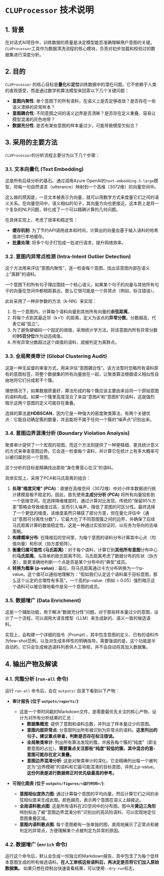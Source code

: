 # `CLUProcessor` 技术说明

## 1. 背景

在对话式AI项目中，训练数据的质量是决定模型能否准确理解用户意图的关键。`CLUProcessor`工具作为数据清洗流程的核心模块，负责对初步加载和校验过的数据集进行深度分析。

## 2. 目的

`CLUProcessor` 的核心目标是**量化**和**定位**训练数据中的潜在问题。它不依赖于人类的直观感受，而是通过数学和算法模型来回答以下几个关键问题：

-   **意图内聚性**: 单个意图下的所有语料，在语义上是否足够收敛？是否存在一些语义漂移的异常样本？
-   **意图耦合性**: 不同意图之间的语义边界是否清晰？是否存在定义重叠、容易让模型混淆的灰色地带？
-   **数据充分性**: 是否有某些意图的样本量过少，可能导致模型欠拟合？

## 3. 采用的主要方法

`CLUProcessor`的分析流程主要分为以下几个步骤：

### 3.1. 文本向量化 (Text Embedding)

这是所有后续分析的基石。通过调用Azure OpenAI的`text-embedding-3-large`模型，将每一句自然语言（utterance）映射到一个高维（3072维）的向量空间中。

这么做的原因是，一旦文本被表示为向量，就可以用数学方式来度量它们之间的语义关系。在向量空间中，语义相似的句子，其向量方向也更接近。这本质上是将一个复杂的NLP问题，转化成了一个可以精确计算的几何问题。

在具体实现上，考虑了效率和稳定性：
-   **缓存机制**: 为了节约API调用成本和时间，计算出的向量会基于输入语料的哈希值进行本地缓存。
-   **批量处理**: 将多个句子打包成一批进行请求，提升网络效率。

### 3.2. 意图内异常点检测 (Intra-Intent Outlier Detection)

这个方法用来评估“意图内聚性”，逐一检查每个意图，找出该意图内部在语义上“离群”的语料。

一个意图下的所有句子理应围绕一个核心语义。如果某个句子的向量与其他所有句子的向量在空间中都相距甚远，那么它很可能是一个异常点（例如，标注错误）。

此处采用了一种非参数的方法（k-NN）来实现：
1.  在一个意图内，计算每个语料向量到其他所有向量的**余弦距离**。
2.  将每个点到其最近邻（k=1）的距离，定义为该点的**异常分数**。分数越高，代表它越“孤立”。
3.  为了避免硬编码一个固定的阈值，采用统计学方法，将该意图内所有异常分数的**95百分位**作为动态阈值。
4.  所有异常分数超过这个阈值的语料，就被判定为离群点。

### 3.3. 全局聚类审计 (Global Clustering Audit)

这是一种无监督的审查方式，用来评估“意图耦合性”。该方法暂时忽略所有语料原有的意图标签，将整个数据集的所有向量放在一起，让聚类算法根据语义相似性自由地将它们分成若干个簇。

理想情况下，如果数据质量好，算法形成的每个簇应该主要由来自同一个原始意图的语料构成。如果一个簇里高度混合了来自“意图A”和“意图B”的语料，这就强烈暗示这两个意图的定义可能存在重叠。

选择的算法是**HDBSCAN**，因为它是一种强大的密度聚类算法，有两个关键优点：它能自动确定簇的数量，并且能将不属于任何一个簇的“噪声点”识别出来。

### 3.4. 意图边界混淆分析 (Boundary Violation Analysis)

聚类审计提供了一个宏观的视图，而这个方法则提供了一种更精细、更具统计意义的方式来审查意图边界。它会逐一检查每个语料，并计算它在统计上有多大概率可以被归属到另一个意图。

这个分析的目标是精确找出那些“身在曹营心在汉”的语料。

具体实现上，采用了PCA和马氏距离的组合：
1.  **处理“维度灾难” (PCA)**：直接在高维空间（3072维）中对小样本数据进行统计建模是极不稳定的。因此，首先使用**主成分分析 (PCA)** 将所有向量投影到一个低维空间。在选择降维维度时，通过计算对比发现，传统的“保留95%方差”策略会导致维度过高，反而引入噪声，降低了意图的可区分性。最终选择了一个更低的维度，该维度虽然只捕获了部分方差，但在量化评估中（通过“意图可分离性分数”），它最大化了不同意图簇之间的边界，并确保了后续马氏距离计算的数值稳定性。这是一种通过实验验证的、以任务为导向的去噪策略。
2.  **构建概率分布**: 在降维后的空间里，为每个意图的语料分布计算其中心点（均值向量）和形状（协方差矩阵）。
3.  **衡量归属可能性 (马氏距离)**：对于每个语料，计算它到**其他所有意图**分布中心的**马氏距离**。与简单的欧氏距离不同，马氏距离考虑了数据分布的形状（协方差），能更准确地判断一个点是否是某个分布中的“典型”成员。
4.  **转换为概率 (p-value)**：最后，将马氏距离通过卡方分布转换为一个p-value。这个值可以通俗地理解为：“假如我们认定这个语料属于目标意图，那么这个认定的合理性有多高”。一个高的p-value（例如 > 0.05）强烈暗示这个语料可以被合理地看作是另一个意图的成员。

### 3.5. 数据增广 (Data Enrichment)

这是一个辅助功能，用于解决“数据充分性”问题。对于那些样本量过少的意图，设计了一个流程，可以调用大语言模型（LLM）来生成新的、语义一致的候选语料。

实现上，会构建一个详细的指令（Prompt），其中包含意图的定义、已有的语料作为few-shot范例，以及对生成多样性的明确指导。需要强调的是，这个功能是半自动的，它只会生成候选语料列表供人工审核，并不会自动将其加入数据集。

## 4. 输出产物及解读

### 4.1. 完整分析 (`run-all` 命令)

运行 `run-all` 命令后，会在 `outputs/` 目录下看到以下产物：

-   **审计报告 (位于 `outputs/reports/`)**:
    -   这是一个带时间戳的Markdown文件，是需要最优先关注的核心产物，设计为对所有分析结果的汇总：
        -   **数据集概览**: 提供了意图和语料总数，并列出了样本量过少的意图。
        -   **意图内部异常点**: 分意图列出所有被识别为异常点的语料。**这里列出的句子，建议重点审查，判断是否存在标注错误。**
        -   **全局聚类审计**: 列出所有算法发现的簇，并报告每个簇的“纯度”（即主要意图的占比）。**需要重点关注那些“纯度”较低的簇，其中混合的意- 意图可能存在定义重叠。**
        -   **意图边界混淆分析**: 这是对聚类审计的深化。它会精确列出每一个被判定为“边界模糊”的语料和它最可能混淆的目标意图，并附上p-value。**这份列表是进行数据修正时优先级最高的参考。**

-   **可视化图表 (位于 `outputs/figures/<运行时间>/`)**:
    -   **意图相似度热力图**: 通过计算每个意图的平均向量，然后计算它们之间的余弦相似度来生成此图。颜色越亮，表示两个意图在语义上越接近。
    -   **全局语料散点图**: 这是所有语料在2D空间中的分布图。图中用**黄边三角形**特别标出了被“意图边界混淆分析”识别出的高风险语料，可以宏观地定位意图重叠区域。
    -   **意图内语料散点图**: 每个意图都有一张单独的图，直观地展示了正常点和被判定的异常点，方便理解某个点被判定为异常的原因。

### 4.2. 数据增广 (`enrich` 命令)

运行这个命令后，默认会生成一份独立的Markdown报告，其中包含了为每个低样本意图生成的所有候选语料。**在人工审核这些语料后，再决定是否将它们加入原始数据集。** 如果只想在控制台快速查看结果，可以使用`--dry-run`标志。
